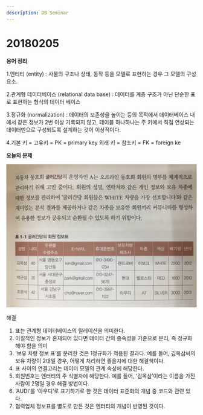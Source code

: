 ```yaml
---
description: DB Seminar
---
```


# 20180205

**용어 정리**

1.엔티티 \(entity\) : 사물의 구조나 상태, 동작 등을 모델로 표현하는 경우 그 모델의 구성 요소.

2.관계형 데이터베이스 \(relational data base\) : 데이터를 계층 구조가 아닌 단순한 표로 표현하는 형식의 데이터 베이스

3.정규화 \(normalization\) : 데이터의 보존성을 높이는 등의 목적에서 데이터베이스 내에서 같은 정보가 2번 이상 기록되지 않고, 테이블 하나하나는 주 키에서 직접 연상되는 데이터만으로 구성되도록 설계하는 것이 이상적이다.

4.기본 키 = 고유키 = PK = primary key 외래 키 = 참조키 = FK = foreign ke

**오늘의** **문제**

![](../.gitbook/assets/2018-07-22-1.58.50.png)

해결

1. 표는 관계형 데이터베이스의 릴레이션을 의미한다.
2. 이질적인 정보가 혼재되어 있다면 데이터 간의 종속성을 기준으로 분리, 즉 정규화해야 함을 의미
3. ‘보유 차량 정보 표’를 분리한 것은 1정규화가 적용된 결과다. 예를 들어, 김옥삼씨의 보유 차량이 2대일 경우, 어떻게 처리하면 좋을지에 대한 해결책이다.
4. 표 사이의 연결고리는 데이터 모델의 관계 속성에 해당한다.
5. 회원번호는 엔터티의 주 식별자에 해당한다. 예를 들어, ‘김옥삼’이라는 이름을 가진 사람이 2명일 경우 해결 방법이다.
6. ‘AUDI’를 ‘아우디’로 표기하기로 한 것은 데이터 표준화의 개념 중 코드와 관련 있다.
7. 협력업체 정보표를 별도로 만든 것은 엔터티의 개념이 반영된 것이다.

